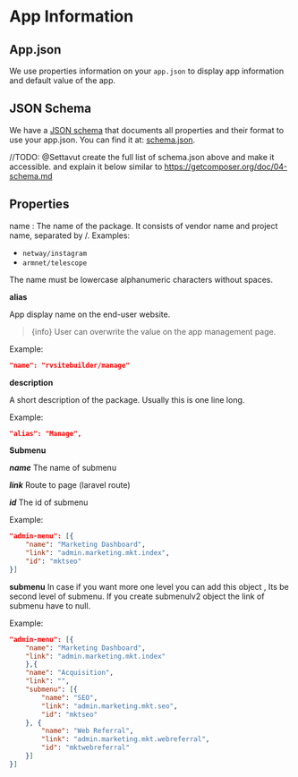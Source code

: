 # App Information

## App.json

We use properties information on your `app.json` to display app information and default value of the app.  

## JSON Schema 

We have a [JSON schema](http://json-schema.org/) that documents all properties and their format to use your app.json. You can find it at: [schema.json](schema.json).

//TODO: @Settavut create the full list of schema.json above and make it accessible. and explain it below similar to https://getcomposer.org/doc/04-schema.md

## Properties

name
:  The name of the package. It consists of vendor name and project name, separated by /. Examples: 

- `netway/instagram` 
- `armnet/telescope`

The name must be lowercase alphanumeric characters without spaces. 

**alias**

App display name on the end-user website.

> {info} User can overwrite the value on the app management page. 

Example:
```json
"name": "rvsitebuilder/manage"
```

**description**

A short description of the package. Usually this is one line long. 

Example:
```json
"alias": "Manage",
```

**Submenu**

***name***
The name of submenu 

***link***
 Route to page (laravel route)  

***id***
The id of submenu  

Example:
```json
"admin-menu": [{
    "name": "Marketing Dashboard",
    "link": "admin.marketing.mkt.index",
    "id": "mktseo"
}]
```
 

**submenu**
In case if you want more one level you can add this object , Its be second level of submenu. If you create submenulv2 object the link of submenu have to null.

Example:
```json
"admin-menu": [{
    "name": "Marketing Dashboard",
    "link": "admin.marketing.mkt.index"
    },{
    "name": "Acquisition",
    "link": "",
    "submenu": [{
        "name": "SEO",
        "link": "admin.marketing.mkt.seo",
        "id": "mktseo"
    }, {
        "name": "Web Referral",
        "link": "admin.marketing.mkt.webreferral",
        "id": "mktwebreferral"
    }]
}] 
```
